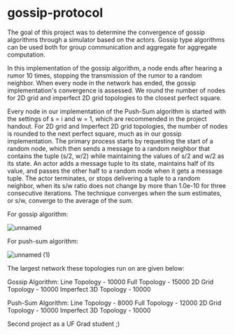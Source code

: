 # gossip-protocol
The goal of this project was to determine the convergence of gossip algorithms through a simulator based on the actors. Gossip type algorithms can be used both for group communication and aggregate for aggregate computation.

In this implementation of the gossip algorithm, a node ends after hearing a rumor 10 times, stopping the transmission of the rumor to a random neighbor. When every node in the network has ended, the gossip implementation's convergence is assessed. We round the number of nodes for 2D grid and imperfect 2D grid topologies to the closest perfect square.

Every node in our implementation of the Push-Sum algorithm is started with the settings of s = i and w = 1, which are recommended in the project handout. For 2D grid and Imperfect 2D grid topologies, the number of nodes is rounded to the next perfect square, much as in our gossip implementation. The primary process starts by requesting the start of a random node, which then sends a message to a random neighbor that contains the tuple (s/2, w/2) while maintaining the values of s/2 and w/2 as its state. An actor adds a message tuple to its state, maintains half of its value, and passes the other half to a random node when it gets a message tuple. The actor terminates, or stops delivering a tuple to a random neighbor, when its s/w ratio does not change by more than 1.0e-10 for three consecutive iterations. The technique converges when the sum estimates, or s/w, converge to the average of the sum.

For gossip algorithm:

![unnamed](https://user-images.githubusercontent.com/64377125/195962036-fb0d8c74-5726-47f9-98e9-11e32599c794.png)

For push-sum algorithm:

![unnamed (1)](https://user-images.githubusercontent.com/64377125/195962051-f51782fb-d4f3-45e2-a737-7d8186e74e7d.png)

The largest network these topologies run on are given below:

Gossip Algorithm:
Line Topology - 10000
Full Topology - 15000
2D Grid Topology - 10000
Imperfect 3D Topology - 10000

Push-Sum Algorithm:
Line Topology - 8000
Full Topology - 12000
2D Grid Topology - 10000
Imperfect 3D Topology - 10000


Second project as a UF Grad student ;)





